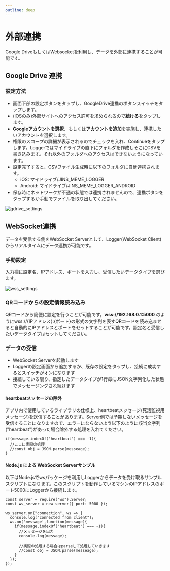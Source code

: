 ```yaml
---
outline: deep
---
```


# 外部連携<Badge type="tip" text="通常版" />

Google DriveもしくはWebsocketを利用し、データを外部に連携することが可能です。

## Google Drive 連携

### 設定方法

- 画面下部の設定ボタンをタップし、GoogleDrive連携のボタンスイッチをタップします。
- (iOSのみ)外部サイトへのアクセス許可を求められるので**続ける**をタップします。
- **Googleアカウントを選択**、もしくは**アカウントを追加**を実施し、連携したいアカウントを選択します。
- 権限のスコープの詳細が表示されるのでチェックを入れ、Continueをタップします。Loggerではマイドライブの直下にフォルダを作成しそこにCSVを書き込みます。それ以外のフォルダへのアクセスはできないようになっています。
- 設定完了すると、CSVファイル生成時に以下のフォルダに自動連携されます。
    - iOS: マイドライブ/JINS_MEME_LOGGER
    - Android: マイドライブ/JINS_MEME_LOGGER_ANDROID
- 保存時にネットワークが不通の状態では連携されませんので、連携ボタンをタップするか手動でファイルを取り出してください。

![gdrive_settings](/images/gdrive_settings.png)

## WebSocket連携

データを受信する側をWebSocket Serverとして、Logger(WebSocket Client)からリアルタイムにデータ連携が可能です。

### 手動設定

入力欄に設定名、IPアドレス、ポートを入力し、受信したいデータタイプを選びます。

![wss_settings](/images/wss_settings.png)

### QRコードからの設定情報読み込み

QRコードから簡便に設定を行うことが可能です。**wss://192.168.0.1:5000** のようにwss://{IPアドレス}:{ポート}の形式の文字列を表すQRコードを読み込ませると自動的にIPアドレスとポートをセットすることが可能です。設定名と受信したいデータタイプはセットしてください。

### データの受信

- WebSocket Serverを起動します
- Loggerの設定画面から追加するか、既存の設定をタップし、接続に成功するとスイッチがオンになります
- 接続している限り、指定したデータタイプが1行毎にJSON文字列化した状態でメッセージングされ続けます
 
#### heartbeatメッセージの除外

アプリ内で使用しているライブラリの仕様上、heartbeatメッセージ(死活監視用メッセージ)を送信することがあります。Server側では予期しないメッセージを受信することになりますので、エラーにならないよう以下のように該当文字列("heartbeat")があった場合除外する処理を入れてください。

```
if(message.indexOf("heartbeat") === -1){
  //ここに実際の処理
  //const obj = JSON.parse(messeage);
}
```

#### Node.js による WebSocket Serverサンプル

以下はNode.jsでwsパッケージを利用しLoggerからデータを受け取るサンプルスクリプトになります。このスクリプトを動作しているマシンのIPアドレスのポート5000にLoggerから接続します。

```
const server = require("ws").Server;
const ws_server = new server({ port: 5000 });

ws_server.on("connection", ws => {
  console.log("connected from client");
  ws.on('message',function(message){
    if(message.indexOf("heartbeat") === -1){
      //メッセージを出力
      console.log(message);

      //実際の処理する場合はparseして処理していきます
      //const obj = JSON.parse(messeage);
    }
  });
});
```
